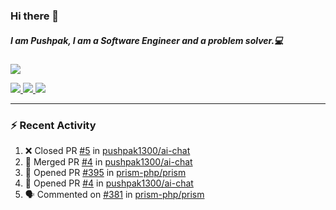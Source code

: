### Hi there 👋

##### I am Pushpak, I am a Software Engineer and a problem solver.💻

<a href='https://twitter.com/pushpak1300'><a href="https://pushpak1300.me/" target="_blank">
  <img src="https://img.shields.io/badge/website-%23E34F26.svg?&style=for-the-badge" />
</a> 
 
 <a href="https://twitter.com/pushpak1300" target="_blank">
  <img src="https://img.shields.io/badge/twitter-%231DA1F2.svg?&style=for-the-badge&logo=twitter&logoColor=white" />
</a> 

<a href="https://www.linkedin.com/in/pushpak-c-286b17b1/" target="_blank">
  <img src="https://img.shields.io/badge/linkedin-%230077B5.svg?&style=for-the-badge&logo=linkedin&logoColor=white" />
</a> 

<a href="https://dev.to/pushpak1300/" target="_blank">
  <img src="http://img.shields.io/badge/dev.to-gray?style=for-the-badge&logo=dev.to&?logoColor=white?logoWidth=100?label=" />
</a> 


</p>

---

### ⚡ Recent Activity

<!--START_SECTION:activity-->
1. ❌ Closed PR [#5](https://github.com/pushpak1300/ai-chat/pull/5) in [pushpak1300/ai-chat](https://github.com/pushpak1300/ai-chat)
2. 🎉 Merged PR [#4](https://github.com/pushpak1300/ai-chat/pull/4) in [pushpak1300/ai-chat](https://github.com/pushpak1300/ai-chat)
3. 💪 Opened PR [#395](https://github.com/prism-php/prism/pull/395) in [prism-php/prism](https://github.com/prism-php/prism)
4. 💪 Opened PR [#4](https://github.com/pushpak1300/ai-chat/pull/4) in [pushpak1300/ai-chat](https://github.com/pushpak1300/ai-chat)
5. 🗣 Commented on [#381](https://github.com/prism-php/prism/issues/381#issuecomment-2948036417) in [prism-php/prism](https://github.com/prism-php/prism)
<!--END_SECTION:activity-->
